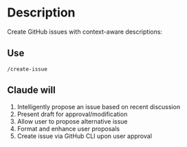 # Description

Create GitHub issues with context-aware descriptions:

## Use

`/create-issue`

## Claude will

1. Intelligently propose an issue based on recent discussion
2. Present draft for approval/modification
3. Allow user to propose alternative issue
4. Format and enhance user proposals
5. Create issue via GitHub CLI upon user approval
